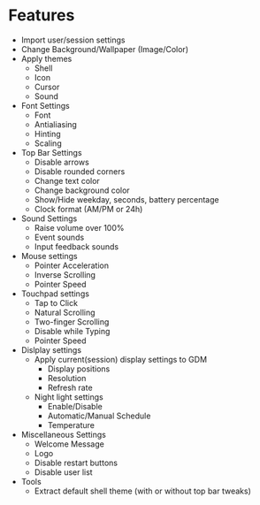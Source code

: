 # Features

- Import user/session settings
- Change Background/Wallpaper (Image/Color)
- Apply themes
  - Shell
  - Icon
  - Cursor
  - Sound
- Font Settings
  - Font
  - Antialiasing
  - Hinting
  - Scaling
- Top Bar Settings
  - Disable arrows
  - Disable rounded corners
  - Change text color
  - Change background color
  - Show/Hide weekday, seconds, battery percentage
  - Clock format (AM/PM or 24h)
- Sound Settings
  - Raise volume over 100%
  - Event sounds
  - Input feedback sounds
- Mouse settings
  - Pointer Acceleration
  - Inverse Scrolling
  - Pointer Speed
- Touchpad settings
  - Tap to Click
  - Natural Scrolling
  - Two-finger Scrolling
  - Disable while Typing
  - Pointer Speed
- Dislplay settings
  - Apply current(session) display settings to GDM
    - Display positions
    - Resolution
    - Refresh rate
  - Night light settings
    - Enable/Disable
    - Automatic/Manual Schedule
    - Temperature
- Miscellaneous Settings
  - Welcome Message
  - Logo
  - Disable restart buttons
  - Disable user list
- Tools
  - Extract default shell theme (with or without top bar tweaks)

